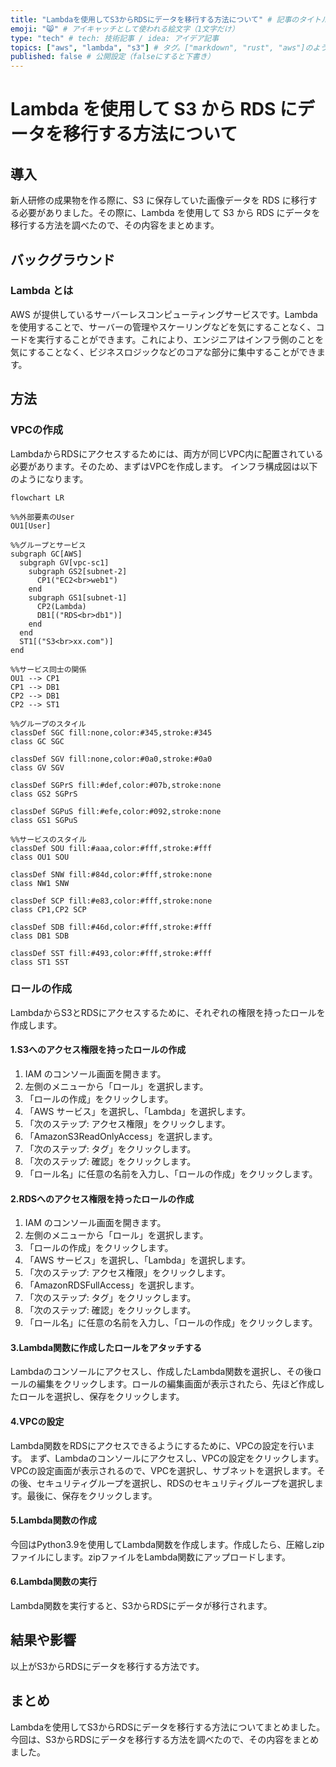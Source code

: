 ```yaml
---
title: "Lambdaを使用してS3からRDSにデータを移行する方法について" # 記事のタイトル
emoji: "😸" # アイキャッチとして使われる絵文字（1文字だけ）
type: "tech" # tech: 技術記事 / idea: アイデア記事
topics: ["aws", "lambda", "s3"] # タグ。["markdown", "rust", "aws"]のように指定する
published: false # 公開設定（falseにすると下書き）
---
```


# Lambda を使用して S3 から RDS にデータを移行する方法について

## 導入

新人研修の成果物を作る際に、S3 に保存していた画像データを RDS に移行する必要がありました。その際に、Lambda を使用して S3 から RDS にデータを移行する方法を調べたので、その内容をまとめます。

## バックグラウンド

### Lambda とは

AWS が提供しているサーバーレスコンピューティングサービスです。Lambda を使用することで、サーバーの管理やスケーリングなどを気にすることなく、コードを実行することができます。これにより、エンジニアはインフラ側のことを気にすることなく、ビジネスロジックなどのコアな部分に集中することができます。

## 方法

### VPCの作成

LambdaからRDSにアクセスするためには、両方が同じVPC内に配置されている必要があります。そのため、まずはVPCを作成します。
インフラ構成図は以下のようになります。

```mermaid
flowchart LR

%%外部要素のUser
OU1[User]

%%グループとサービス
subgraph GC[AWS]
  subgraph GV[vpc-sc1]
    subgraph GS2[subnet-2]
      CP1("EC2<br>web1")
    end
    subgraph GS1[subnet-1]
      CP2(Lambda)
      DB1[("RDS<br>db1")]
    end
  end
  ST1[("S3<br>xx.com")]
end

%%サービス同士の関係
OU1 --> CP1
CP1 --> DB1
CP2 --> DB1
CP2 --> ST1

%%グループのスタイル
classDef SGC fill:none,color:#345,stroke:#345
class GC SGC

classDef SGV fill:none,color:#0a0,stroke:#0a0
class GV SGV

classDef SGPrS fill:#def,color:#07b,stroke:none
class GS2 SGPrS

classDef SGPuS fill:#efe,color:#092,stroke:none
class GS1 SGPuS

%%サービスのスタイル
classDef SOU fill:#aaa,color:#fff,stroke:#fff
class OU1 SOU

classDef SNW fill:#84d,color:#fff,stroke:none
class NW1 SNW

classDef SCP fill:#e83,color:#fff,stroke:none
class CP1,CP2 SCP

classDef SDB fill:#46d,color:#fff,stroke:#fff
class DB1 SDB

classDef SST fill:#493,color:#fff,stroke:#fff
class ST1 SST
```


### ロールの作成

LambdaからS3とRDSにアクセスするために、それぞれの権限を持ったロールを作成します。

#### 1.S3へのアクセス権限を持ったロールの作成

1. IAM のコンソール画面を開きます。
2. 左側のメニューから「ロール」を選択します。
3. 「ロールの作成」をクリックします。
4. 「AWS サービス」を選択し、「Lambda」を選択します。
5. 「次のステップ: アクセス権限」をクリックします。
6. 「AmazonS3ReadOnlyAccess」を選択します。
7. 「次のステップ: タグ」をクリックします。
8. 「次のステップ: 確認」をクリックします。
9. 「ロール名」に任意の名前を入力し、「ロールの作成」をクリックします。


#### 2.RDSへのアクセス権限を持ったロールの作成

1. IAM のコンソール画面を開きます。
2. 左側のメニューから「ロール」を選択します。
3. 「ロールの作成」をクリックします。
4. 「AWS サービス」を選択し、「Lambda」を選択します。
5. 「次のステップ: アクセス権限」をクリックします。
6. 「AmazonRDSFullAccess」を選択します。
7. 「次のステップ: タグ」をクリックします。
8. 「次のステップ: 確認」をクリックします。
9. 「ロール名」に任意の名前を入力し、「ロールの作成」をクリックします。

#### 3.Lambda関数に作成したロールをアタッチする

Lambdaのコンソールにアクセスし、作成したLambda関数を選択し、その後ロールの編集をクリックします。ロールの編集画面が表示されたら、先ほど作成したロールを選択し、保存をクリックします。

#### 4.VPCの設定

Lambda関数をRDSにアクセスできるようにするために、VPCの設定を行います。
まず、Lambdaのコンソールにアクセスし、VPCの設定をクリックします。VPCの設定画面が表示されるので、VPCを選択し、サブネットを選択します。その後、セキュリティグループを選択し、RDSのセキュリティグループを選択します。最後に、保存をクリックします。

#### 5.Lambda関数の作成

今回はPython3.9を使用してLambda関数を作成します。作成したら、圧縮しzipファイルにします。zipファイルをLambda関数にアップロードします。

#### 6.Lambda関数の実行

Lambda関数を実行すると、S3からRDSにデータが移行されます。


## 結果や影響

以上がS3からRDSにデータを移行する方法です。

## まとめ

Lambdaを使用してS3からRDSにデータを移行する方法についてまとめました。今回は、S3からRDSにデータを移行する方法を調べたので、その内容をまとめました。
